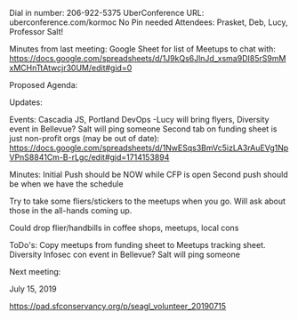 Dial in number: 206-922-5375
UberConference URL: uberconference.com/kormoc
No Pin needed
Attendees: Prasket, Deb, Lucy, Professor Salt!

Minutes from last meeting: 
  Google Sheet for list of Meetups to chat with: https://docs.google.com/spreadsheets/d/1J9kQs6JlnJd_xsma9DI85rS9mMxMCHnTtAtwcjr30UM/edit#gid=0

Proposed Agenda: 

Updates:

Events: Cascadia JS, Portland DevOps -Lucy will bring flyers, Diversity event in Bellevue? Salt will ping someone
  Second tab on funding sheet is just non-profit orgs (may be out of date):
  https://docs.google.com/spreadsheets/d/1NwESqs3BmVc5izLA3rAuEVg1NpVPnS8841Cm-B-rLgc/edit#gid=1714153894

Minutes:
  Initial Push should be NOW while CFP is open
  Second push should be when we have the schedule 

  Try to take some fliers/stickers to the meetups when you go. Will ask about those in the all-hands coming up. 

  Could drop flier/handbills in coffee shops, meetups, local cons 

ToDo's: 
   Copy meetups from funding sheet to Meetups tracking sheet. 
   Diversity Infosec con event in Bellevue? Salt will ping someone

Next meeting: 

July 15, 2019

  https://pad.sfconservancy.org/p/seagl_volunteer_20190715

